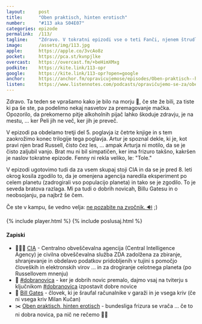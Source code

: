 ```yaml
---
layout: 	post
title:  	"Oben praktisch, hinten erotisch"
number: 	"#113 aka S04E07"
categories:	epizode
permalink:	/113/
tagline: 	"Zdravo. V tokratni epizodi vse o teti Fanči, njenem štrudlu in stresanju stvari iz aviona. In še maaarsičem. Tudi o dekletu iz zgodbe in o njenem bratu s frizuro."
image:		/assets/img/113.jpg
apple:		https://apple.co/3vcAo8z
pocket:		https://pca.st/kvnpjlke
overcast:	https://overcast.fm/+beHimXMxg
podkite:	https://kite.link/113-opr
google:		https://kite.link/113-opr?open=google
anchor:		https://anchor.fm/opravicujemose/episodes/Oben-praktisch--hinten-erotisch-e1lkttk
listen:		https://www.listennotes.com/podcasts/opravičujemo-se-za/oben-praktisch-hinten-erotisch-jR5BkSLvVtW/embed/
---
```


Zdravo. Ta teden se vprašamo kako je bilo na morju 🌊, če ste že bili, za tiste ki pa še ste, pa podelimo nekaj nasvetov za premagovanje mačka. Opozorilo, da prekomerno pitje alkoholnih pijač lahko škoduje zdravju, je na mestu, ... ker Peli jih ne več, ker jih je preveč.

V epizodi pa obdelamo tretji del 5. poglavja iz četrte knjige in s tem zaokrožimo konec trilogije tega poglavja. Artur je spoznal dekle, ki je, kot pravi njen brad Russell, čisto čez les, ... ampak Arturja ni motilo, da se je čisto zaljubil vanjo. Brat mu ni bil simpatičen, ker ima frizuro takšno, kakršen je naslov tokratne epizode. Fenny ni rekla veliko, le: "Tole."

V epizodi ugotovimo tudi da za vsem skupaj stoji CIA in da se je pred 8. leti okrog kosila zgodilo to, da je omenjena agencija naredila eksperiment po celem planetu (zadrogirali vso populacijo planeta) in tako se je zgodilo. To je seveda bratova razlaga. Mi pa tudi o dobrih novicah, Billu Gatesu in o neobsojanju, pa najbrž še čem.

Če ste v kampu, še vedno velja: [ne pozabite na zvočnik. 🔊](../112/) ;)

{% include player.html %}
{% include poslusaj.html %}

<!--break-->

#### Zapiski

- 🕵🏻‍♂️ [CIA](https://www.cia.gov/) - Centralno obveščevalna agencija (Central Intelligence Agency) je civilna obveščevalna služba ZDA zadolžena za zbiranje, shranjevanje in obdelavo podatkov pridobljenih v tujini s pomočjo človeških in elektronskih virov ... in za drogiranje celotnega planeta (po Russellovem mnenju)
- 📰 [#dobranovica](https://twitter.com/DavorinPavlica/status/1442514950807699469) - ker je dobrih novic premalo, dajmo vsaj na tviterju s ključnikom [#dobranovica](https://twitter.com/search?q=%23dobranovica&src=recent_search_click&f=live) izpostavit dobre novice
- 💾 [Bill Gates](https://en.wikipedia.org/wiki/Bill_Gates) - človek, ki je šraufal računalnike v garaži in je vsega kriv (če ni vsega kriv Milan Kučan)
- ✂️ [Oben praktisch, hinten erotisch](http://revija-frizer.si/sl/content/vraca-se-t-i-bundesliga.html) - bundesliga frizura se vrača ... če to ni dobra novica, pa nič ne rečemo 🤦‍♀️
